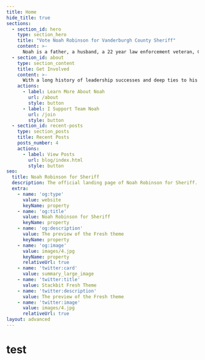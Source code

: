 ```yaml
---
title: Home
hide_title: true
sections:
  - section_id: hero
    type: section_hero
    title: "Vote Noah Robinson for Vanderburgh County Sheriff"
    content: >-
      Noah is a father, a husband, a 22 year law enforcement veteran, Candidate for Vanderburgh County Sheriff and most importantly, has committed his life to the safety of the community.
  - section_id: about
    type: section_content
    title: Get Involved
    content: >-
      With a long history of leadership successes and deep ties to his community, Noah supporters know he's the right guy for the role. See Noah's history or join the team below.
    actions:
      - label: Learn More About Noah
        url: /about
        style: button
      - label: I Support Team Noah
        url: /join
        style: button
  - section_id: recent-posts
    type: section_posts
    title: Recent Posts
    posts_number: 4
    actions:
      - label: View Posts
        url: blog/index.html
        style: button
seo:
  title: Noah Robinson for Sheriff
  description: The official landing page of Noah Robinson for Sheriff.
  extra:
    - name: 'og:type'
      value: website
      keyName: property
    - name: 'og:title'
      value: Noah Robinson for Sheriff
      keyName: property
    - name: 'og:description'
      value: The preview of the Fresh theme
      keyName: property
    - name: 'og:image'
      value: images/4.jpg
      keyName: property
      relativeUrl: true
    - name: 'twitter:card'
      value: summary_large_image
    - name: 'twitter:title'
      value: Stackbit Fresh Theme
    - name: 'twitter:description'
      value: The preview of the Fresh theme
    - name: 'twitter:image'
      value: images/4.jpg
      relativeUrl: true
layout: advanced
---
```

# test
